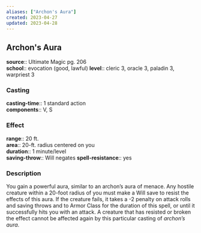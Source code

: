 ```yaml
---
aliases: ["Archon's Aura"]
created: 2023-04-27
updated: 2023-04-28
---
```


## Archon's Aura

**source**:: Ultimate Magic pg. 206  
**school**:: evocation (good, lawful)
**level**:: cleric 3, oracle 3, paladin 3, warpriest 3

### Casting

**casting-time**:: 1 standard action  
**components**:: V, S

### Effect

**range**:: 20 ft.  
**area**:: 20-ft. radius centered on you  
**duration**:: 1 minute/level  
**saving-throw**:: Will negates
**spell-resistance**:: yes

### Description

You gain a powerful aura, similar to an archon’s aura of menace. Any hostile creature within a 20-foot radius of you must make a Will save to resist the effects of this aura. If the creature fails, it takes a -2 penalty on attack rolls and saving throws and to Armor Class for the duration of this spell, or until it successfully hits you with an attack. A creature that has resisted or broken the effect cannot be affected again by this particular casting of *archon’s aura*.
